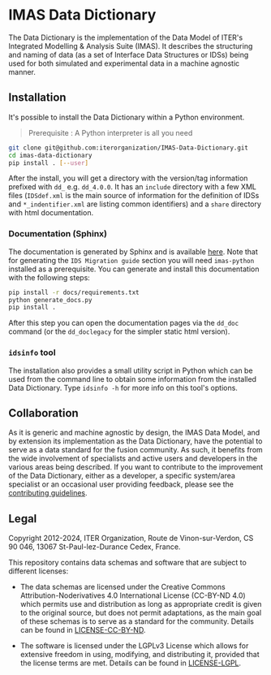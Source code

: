 # IMAS Data Dictionary

The Data Dictionary is the implementation of the Data Model of ITER's
Integrated Modelling & Analysis Suite (IMAS). It describes the
structuring and naming of data (as a set of Interface Data Structures
or IDSs) being used for both simulated and experimental data in a
machine agnostic manner.



## Installation
It's possible to install the Data Dictionary within a Python environment.

> Prerequisite : A Python interpreter is all you need

```sh
git clone git@github.com:iterorganization/IMAS-Data-Dictionary.git
cd imas-data-dictionary
pip install . [--user]
```

After the install, you will get a directory with the version/tag information 
prefixed with `dd_` e.g. `dd_4.0.0`. It has an `include` directory with a few
XML files (`IDSdef.xml` is the main source of information for the definition 
of IDSs and `*_indentifier.xml` are listing common identifiers) and a `share` 
directory with html documentation.

### Documentation (Sphinx)

The documentation is generated by Sphinx and is available [here](https://imas-data-dictionary.readthedocs.io/en/latest/). Note that for generating the `IDS Migration guide` section you will need `imas-python` installed as a prerequisite.
You can generate and install this documentation with the following steps:

```bash
pip install -r docs/requirements.txt
python generate_docs.py
pip install .
```
After this step you can open the documentation pages via the `dd_doc` command (or the `dd_doclegacy` for the simpler static html version).

### `idsinfo` tool

The installation also provides a small utility script in Python which can be 
used from the command line to obtain some information from the installed 
Data Dictionary. Type `idsinfo -h` for more info on this tool's options.



## Collaboration

As it is generic and machine agnostic by design, the IMAS Data Model,
and by extension its implementation as the Data Dictionary, have the
potential to serve as a data standard for the fusion community. As
such, it benefits from the wide involvement of specialists and active
users and developers in the various areas being described. If you want
to contribute to the improvement of the Data Dictionary, either as a
developer, a specific system/area specialist or an occasional user
providing feedback, please see the [contributing guidelines](CONTRIBUTING.md).



## Legal
Copyright 2012-2024, ITER Organization, Route de Vinon-sur-Verdon, CS 90 046, 
13067 St-Paul-lez-Durance Cedex, France.

This repository contains data schemas and software that are subject to different 
licenses:

* The data schemas are licensed under the Creative Commons 
Attribution-Noderivatives 4.0 International License (CC-BY-ND 4.0) which permits 
use and distribution as long as appropriate credit is given to the original source, 
but does not permit adaptations, as the main goal of these schemas is to serve as 
a standard for the community. 
Details can be found in [LICENSE-CC-BY-ND](LICENSE-CC-BY-ND).

* The software is licensed under the LGPLv3 License which allows for extensive 
freedom in using, modifying, and distributing it, provided that the license terms 
are met. 
Details can be found in [LICENSE-LGPL](LICENSE-LGPL).

